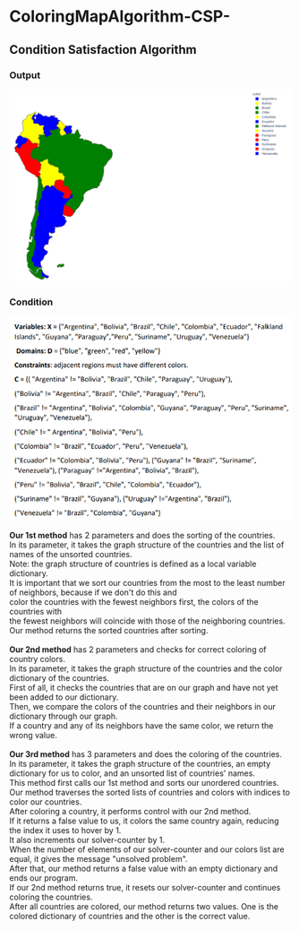 # ColoringMapAlgorithm-CSP-
## Condition Satisfaction Algorithm
### Output
![UML](https://github.com/KeremTAN/ColoringMapAlgorithm-CSP-/blob/master/img/countries.png)
### Condition
![UML](https://github.com/KeremTAN/ColoringMapAlgorithm-CSP-/blob/master/img/condition.png)

<b>Our 1st method</b> has 2 parameters and does the sorting of the countries. </br>
In its parameter, it takes the graph structure of the countries and the list of names of the unsorted countries. </br>
Note: the graph structure of countries is defined as a local variable dictionary. </br>
It is important that we sort our countries from the most to the least number of neighbors, because if we don't do this and  </br>
color the countries with the fewest neighbors first, the colors of the countries with  </br>
the fewest neighbors will coincide with those of the neighboring countries. </br> 
Our method returns the sorted countries after sorting.  </br> </br>
<b>Our 2nd method</b> has 2 parameters and checks for correct coloring of country colors.  </br>
In its parameter, it takes the graph structure of the countries and the color dictionary of the countries.  </br>
First of all, it checks the countries that are on our graph and have not yet been added to our dictionary.  </br>
Then, we compare the colors of the countries and their neighbors in our dictionary through our graph.  </br>
If a country and any of its neighbors have the same color, we return the wrong value.  </br> </br>
<b>Our 3rd method</b> has 3 parameters and does the coloring of the countries.  </br>
In its parameter, it takes the graph structure of the countries, an empty dictionary for us to color, and an unsorted list of countries' names.  </br>
This method first calls our 1st method and sorts our unordered countries.  </br>
Our method traverses the sorted lists of countries and colors with indices to color our countries.  </br>
After coloring a country, it performs control with our 2nd method.  </br>
If it returns a false value to us, it colors the same country again, reducing the index it uses to hover by 1.  </br>
It also increments our solver-counter by 1.  </br>
When the number of elements of our solver-counter and our colors list are equal, it gives the message "unsolved problem".  </br>
After that, our method returns a false value with an empty dictionary and ends our program.  </br>
If our 2nd method returns true, it resets our solver-counter and continues coloring the countries.  </br>
After all countries are colored, our method returns two values. One is the colored dictionary of countries and the other is the correct value.
